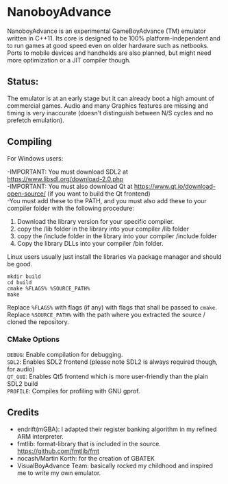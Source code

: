 # NanoboyAdvance

NanoboyAdvance is an experimental GameBoyAdvance (TM) emulator written in C++11. Its core is designed to be 100% platform-independent and to run games at good speed even on older hardware such as netbooks. Ports to mobile devices and handhelds are also planned, but might need more optimization or a JIT compiler though.

## Status:

The emulator is at an early stage but it can already boot a high amount of commercial games. Audio and many Graphics features are missing and timing is very inaccurate (doesn't distinguish between N/S cycles and no prefetch emulation).

## Compiling

For Windows users:

-IMPORTANT: You must download SDL2 at https://www.libsdl.org/download-2.0.php  
-IMPORTANT: You must also download Qt at https://www.qt.io/download-open-source/ (if you want to build the Qt frontend)  
-You must add these to the PATH, and you must also add these to your compiler folder with the following procedure: 

1. Download the library version for your specific compiler.
2. copy the /lib folder in the library into your compiler /lib folder
3. copy the /include folder in the library into your compiler /include folder
4. Copy the library DLLs into your compiler /bin folder.

Linux users usually just install the libraries via package manager and should be good.

```
mkdir build
cd build
cmake %FLAGS% %SOURCE_PATH%
make
```
Replace `%FLAGS%` with flags (if any) with flags that shall be passed to `cmake`.  
Replace `%SOURCE_PATH%` with the path where you extracted the source / cloned the repository.  

### CMake Options
`DEBUG`: Enable compilation for debugging.  
`SDL2`: Enables SDL2 frontend (please note SDL2 is always required though, for audio)  
`QT_GUI`: Enables Qt5 frontend which is more user-friendly than the plain SDL2 build  
`PROFILE`: Compiles for profiling with GNU gprof.  

## Credits

- endrift(mGBA): I adapted their register banking algorithm in my refined ARM interpreter.
- fmtlib: format-library that is included in the source. https://github.com/fmtlib/fmt
- nocash/Martin Korth: for the creation of GBATEK
- VisualBoyAdvance Team: basically rocked my childhood and inspired me to write my own emulator.

